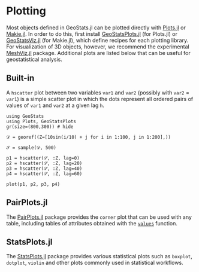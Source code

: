 # Plotting

Most objects defined in GeoStats.jl can be plotted directly with
[Plots.jl](https://github.com/JuliaPlots/Plots.jl) or 
[Makie.jl](https://github.com/MakieOrg/Makie.jl). In order to do this, 
first install [GeoStatsPlots.jl](https://github.com/JuliaEarth/GeoStatsPlots.jl)
(for Plots.jl) or [GeoStatsViz.jl](https://github.com/JuliaEarth/GeoStatsViz.jl) 
(for Makie.jl), which define recipes for each plotting library.
For visualization of 3D objects, however, we recommend the experimental
[MeshViz.jl](https://github.com/JuliaGeometry/MeshViz.jl) package.
Additional plots are listed below that can be useful for geostatistical
analysis.

## Built-in

A `hscatter` plot between two variables `var1` and `var2` (possibly
with `var2` = `var1`) is a simple scatter plot in which the dots
represent all ordered pairs of values of `var1` and `var2` at a
given lag `h`.

```@example plots
using GeoStats
using Plots, GeoStatsPlots
gr(size=(800,300)) # hide

𝒟 = georef((Z=[10sin(i/10) + j for i in 1:100, j in 1:200],))

𝒮 = sample(𝒟, 500)

p1 = hscatter(𝒮, :Z, lag=0)
p2 = hscatter(𝒮, :Z, lag=20)
p3 = hscatter(𝒮, :Z, lag=40)
p4 = hscatter(𝒮, :Z, lag=60)

plot(p1, p2, p3, p4)
```

## PairPlots.jl

The [PairPlots.jl](https://github.com/sefffal/PairPlots.jl) package
provides the `corner` plot that can be used with any table, including
tables of attributes obtained with the [`values`](@ref) function.

## StatsPlots.jl

The [StatsPlots.jl](https://github.com/JuliaPlots/StatsPlots.jl) package
provides various statistical plots such as `boxplot`, `dotplot`, `violin`
and other plots commonly used in statistical workflows.
